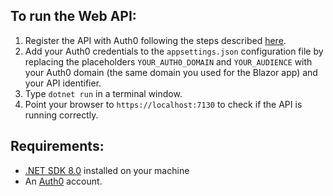## To run the Web API:

1. Register the API with Auth0 following the steps described [here](https://auth0.com/docs/get-started/auth0-overview/set-up-apis).
2. Add your Auth0 credentials to the `appsettings.json` configuration file by replacing the placeholders `YOUR_AUTH0_DOMAIN` and `YOUR_AUDIENCE` with your Auth0 domain (the same domain you used for the Blazor app) and your API identifier.
3. Type `dotnet run` in a terminal window.
4. Point your browser to `https://localhost:7130` to check if the API is running correctly.

## Requirements:

- [.NET SDK 8.0](https://dotnet.microsoft.com/en-us/download/dotnet/8.0) installed on your machine
- An [Auth0](https://auth0.com/) account.

